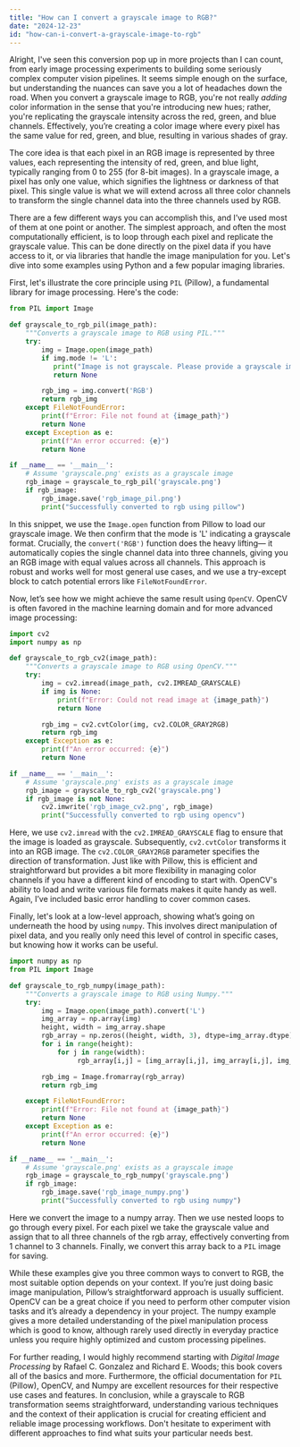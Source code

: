 ```yaml
---
title: "How can I convert a grayscale image to RGB?"
date: "2024-12-23"
id: "how-can-i-convert-a-grayscale-image-to-rgb"
---
```


Alright,  I've seen this conversion pop up in more projects than I can count, from early image processing experiments to building some seriously complex computer vision pipelines. It seems simple enough on the surface, but understanding the nuances can save you a lot of headaches down the road. When you convert a grayscale image to RGB, you're not really *adding* color information in the sense that you're introducing new hues; rather, you're replicating the grayscale intensity across the red, green, and blue channels. Effectively, you’re creating a color image where every pixel has the same value for red, green, and blue, resulting in various shades of gray.

The core idea is that each pixel in an RGB image is represented by three values, each representing the intensity of red, green, and blue light, typically ranging from 0 to 255 (for 8-bit images). In a grayscale image, a pixel has only one value, which signifies the lightness or darkness of that pixel. This single value is what we will extend across all three color channels to transform the single channel data into the three channels used by RGB.

There are a few different ways you can accomplish this, and I’ve used most of them at one point or another. The simplest approach, and often the most computationally efficient, is to loop through each pixel and replicate the grayscale value. This can be done directly on the pixel data if you have access to it, or via libraries that handle the image manipulation for you. Let's dive into some examples using Python and a few popular imaging libraries.

First, let's illustrate the core principle using `PIL` (Pillow), a fundamental library for image processing. Here's the code:

```python
from PIL import Image

def grayscale_to_rgb_pil(image_path):
    """Converts a grayscale image to RGB using PIL."""
    try:
        img = Image.open(image_path)
        if img.mode != 'L':
           print("Image is not grayscale. Please provide a grayscale image.")
           return None

        rgb_img = img.convert('RGB')
        return rgb_img
    except FileNotFoundError:
        print(f"Error: File not found at {image_path}")
        return None
    except Exception as e:
        print(f"An error occurred: {e}")
        return None

if __name__ == '__main__':
    # Assume 'grayscale.png' exists as a grayscale image
    rgb_image = grayscale_to_rgb_pil('grayscale.png')
    if rgb_image:
        rgb_image.save('rgb_image_pil.png')
        print("Successfully converted to rgb using pillow")
```

In this snippet, we use the `Image.open` function from Pillow to load our grayscale image. We then confirm that the mode is 'L' indicating a grayscale format. Crucially, the `convert('RGB')` function does the heavy lifting— it automatically copies the single channel data into three channels, giving you an RGB image with equal values across all channels. This approach is robust and works well for most general use cases, and we use a try-except block to catch potential errors like `FileNotFoundError`.

Now, let’s see how we might achieve the same result using `OpenCV`. OpenCV is often favored in the machine learning domain and for more advanced image processing:

```python
import cv2
import numpy as np

def grayscale_to_rgb_cv2(image_path):
    """Converts a grayscale image to RGB using OpenCV."""
    try:
        img = cv2.imread(image_path, cv2.IMREAD_GRAYSCALE)
        if img is None:
            print(f"Error: Could not read image at {image_path}")
            return None

        rgb_img = cv2.cvtColor(img, cv2.COLOR_GRAY2RGB)
        return rgb_img
    except Exception as e:
        print(f"An error occurred: {e}")
        return None

if __name__ == '__main__':
    # Assume 'grayscale.png' exists as a grayscale image
    rgb_image = grayscale_to_rgb_cv2('grayscale.png')
    if rgb_image is not None:
        cv2.imwrite('rgb_image_cv2.png', rgb_image)
        print("Successfully converted to rgb using opencv")
```

Here, we use `cv2.imread` with the `cv2.IMREAD_GRAYSCALE` flag to ensure that the image is loaded as grayscale. Subsequently, `cv2.cvtColor` transforms it into an RGB image. The `cv2.COLOR_GRAY2RGB` parameter specifies the direction of transformation. Just like with Pillow, this is efficient and straightforward but provides a bit more flexibility in managing color channels if you have a different kind of encoding to start with. OpenCV's ability to load and write various file formats makes it quite handy as well. Again, I’ve included basic error handling to cover common cases.

Finally, let's look at a low-level approach, showing what’s going on underneath the hood by using `numpy`. This involves direct manipulation of pixel data, and you really only need this level of control in specific cases, but knowing how it works can be useful.

```python
import numpy as np
from PIL import Image

def grayscale_to_rgb_numpy(image_path):
    """Converts a grayscale image to RGB using Numpy."""
    try:
        img = Image.open(image_path).convert('L')
        img_array = np.array(img)
        height, width = img_array.shape
        rgb_array = np.zeros((height, width, 3), dtype=img_array.dtype)
        for i in range(height):
            for j in range(width):
                 rgb_array[i,j] = [img_array[i,j], img_array[i,j], img_array[i,j]]

        rgb_img = Image.fromarray(rgb_array)
        return rgb_img

    except FileNotFoundError:
        print(f"Error: File not found at {image_path}")
        return None
    except Exception as e:
        print(f"An error occurred: {e}")
        return None

if __name__ == '__main__':
    # Assume 'grayscale.png' exists as a grayscale image
    rgb_image = grayscale_to_rgb_numpy('grayscale.png')
    if rgb_image:
        rgb_image.save('rgb_image_numpy.png')
        print("Successfully converted to rgb using numpy")
```

Here we convert the image to a numpy array. Then we use nested loops to go through every pixel. For each pixel we take the grayscale value and assign that to all three channels of the rgb array, effectively converting from 1 channel to 3 channels. Finally, we convert this array back to a `PIL` image for saving.

While these examples give you three common ways to convert to RGB, the most suitable option depends on your context. If you’re just doing basic image manipulation, Pillow’s straightforward approach is usually sufficient. OpenCV can be a great choice if you need to perform other computer vision tasks and it’s already a dependency in your project. The numpy example gives a more detailed understanding of the pixel manipulation process which is good to know, although rarely used directly in everyday practice unless you require highly optimized and custom processing pipelines.

For further reading, I would highly recommend starting with *Digital Image Processing* by Rafael C. Gonzalez and Richard E. Woods; this book covers all of the basics and more. Furthermore, the official documentation for `PIL` (Pillow), OpenCV, and Numpy are excellent resources for their respective use cases and features. In conclusion, while a grayscale to RGB transformation seems straightforward, understanding various techniques and the context of their application is crucial for creating efficient and reliable image processing workflows. Don't hesitate to experiment with different approaches to find what suits your particular needs best.
